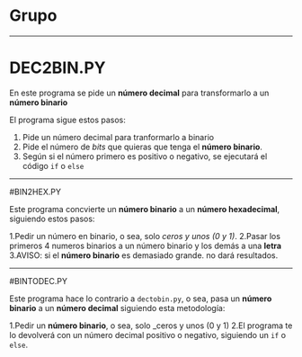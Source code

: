 # Grupo
---
# DEC2BIN.PY

En este programa se pide un **número decimal** para transformarlo a un **número binario**

El programa sigue estos pasos:

1. Pide un número decimal para tranformarlo a binario
2. Pide el número de _bits_ que quieras que tenga el **número binario**.
3. Según si el número primero es positivo o negativo, se ejecutará el código `if` o `else`

---

#BIN2HEX.PY

Este programa concvierte un **número binario** a un **número hexadecimal**, siguiendo estos pasos:

1.Pedir un número en binario, o sea, solo _ceros y unos (0 y 1)_.
2.Pasar los primeros 4 numeros binarios a un número binario y los demás a una **letra**
3.AVISO: si el **número binario** es demasiado grande. no dará resultados.

---

#BINTODEC.PY

Este programa hace lo contrario a `dectobin.py`, o sea, pasa un **número binario** a un **número decimal** siguiendo esta metodología:

1.Pedir un **número binario**, o sea, solo _ceros y unos (0 y 1)
2.El programa te lo devolverá con un número decimal positivo o negativo, siguiendo un `if` o `else`.


